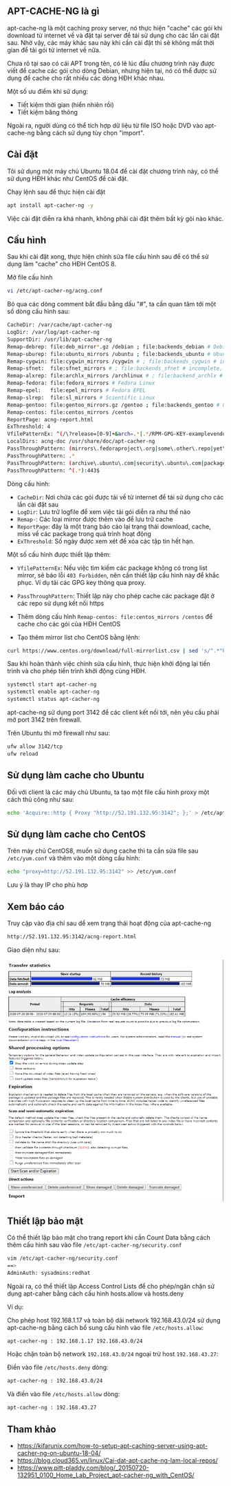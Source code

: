 ## APT-CACHE-NG là gì

apt-cache-ng là một caching proxy server, nó thực hiện "cache" các gói khi download từ internet về và đặt tại server để tái sử dụng cho các lần cài đặt sau. Nhờ vậy, các máy khác sau này khi cần cài đặt thì sẽ không mất thời gian để tải gói từ internet về nữa.

Chưa rõ tại sao có cái APT trong tên, có lẽ lúc đầu chương trình này được viết để cache các gói cho dòng Debian, nhưng hiện tại, nó có thể được sử dụng để cache cho rất nhiều các dòng HĐH khác nhau.

Một số ưu điểm khi sử dụng:
- Tiết kiệm thời gian (hiển nhiên rồi)
- Tiết kiệm băng thông

Ngoài ra, người dùng có thể tích hợp dữ liệu từ file ISO hoặc DVD vào apt-cache-ng bằng cách sử dụng tùy chọn "import". 


## Cài đặt

Tôi sử dụng một máy chủ Ubuntu 18.04 để cài đặt chương trình này, có thể sử dụng HĐH khác như CentOS để cài đặt.

Chạy lệnh sau để thực hiện cài đặt

```sh
apt install apt-cacher-ng -y
```

Việc cài đặt diễn ra khá nhanh, không phải cài đặt thêm bất kỳ gói nào khác.

## Cấu hình

Sau khi cài đặt xong, thực hiện chỉnh sửa file cấu hình sau để có thể sử dụng làm "cache" cho HĐH CentOS 8.

Mở file cấu hình

```sh
vi /etc/apt-cacher-ng/acng.conf
```

Bỏ qua các dòng comment bắt đầu bằng dấu "#", ta cần quan tâm tới một số dòng cấu hình sau:

```sh
CacheDir: /var/cache/apt-cacher-ng
LogDir: /var/log/apt-cacher-ng
SupportDir: /usr/lib/apt-cacher-ng
Remap-debrep: file:deb_mirror*.gz /debian ; file:backends_debian # Debian Archives
Remap-uburep: file:ubuntu_mirrors /ubuntu ; file:backends_ubuntu # Ubuntu Archives
Remap-cygwin: file:cygwin_mirrors /cygwin # ; file:backends_cygwin # incomplete, please create this file or specify preferred mirrors here
Remap-sfnet:  file:sfnet_mirrors # ; file:backends_sfnet # incomplete, please create this file or specify preferred mirrors here
Remap-alxrep: file:archlx_mirrors /archlinux # ; file:backend_archlx # Arch Linux
Remap-fedora: file:fedora_mirrors # Fedora Linux
Remap-epel:   file:epel_mirrors # Fedora EPEL
Remap-slrep:  file:sl_mirrors # Scientific Linux
Remap-gentoo: file:gentoo_mirrors.gz /gentoo ; file:backends_gentoo # Gentoo Archives
Remap-centos: file:centos_mirrors /centos
ReportPage: acng-report.html
ExThreshold: 4
VfilePatternEx: ^(/\?release=[0-9]+&arch=.*|.*/RPM-GPG-KEY-examplevendor|.*)$
LocalDirs: acng-doc /usr/share/doc/apt-cacher-ng
PassThroughPattern: (mirrors\.fedoraproject\.org|some\.other\.repo|yet\.another\.repo):443
PassThroughPattern: .*
PassThroughPattern: (archive\.ubuntu\.com|security\.ubuntu\.com|packages\.get\.docker\.com):443$
PassThroughPattern: ^(.*):443$
```

Dòng cấu hình:

- `CacheDir`: Nơi chứa các gói được tải về từ internet để tái sử dụng cho các lần cài đặt sau
- `LogDir`: Lưu trữ logfile để xem việc tải gói diễn ra như thế nào 
- `Remap-`: Các loại mirror được thêm vào để lưu trữ cache
- `ReportPage`: đây là một trang báo cáo lại trạng thái download, cache, miss về các package trong quá trình hoạt động
- `ExThreshold`: Số ngày được xem xét để xóa các tập tin hết hạn.

Một số cấu hình được thiết lập thêm:

- `VfilePatternEx`: Nếu việc tìm kiếm các package không có trong list mirror, sẽ báo lỗi `403 Forbidden`, nên cần thiết lập cấu hình này để khắc phục. Ví dụ tải các GPG key thông qua proxy.
- `PassThroughPattern`: Thiết lập này cho phép cache các package đặt ở các repo sử dụng kết nối https

- Thêm dòng cấu hình `Remap-centos: file:centos_mirrors /centos` để cache cho các gói của HĐH CentOS
- Tạo thêm mirror list cho CentOS bằng lệnh:

```sh
curl https://www.centos.org/download/full-mirrorlist.csv | sed 's/^.*"http:/http:/' | sed 's/".*$//' | grep ^http >/etc/apt-cacher-ng/centos_mirrors
```

Sau khi hoàn thành việc chỉnh sửa cấu hình, thực hiện khởi động lại tiến trình và cho phép tiến trình khởi động cùng HĐH.

```sh
systemctl start apt-cacher-ng
systemctl enable apt-cacher-ng
systemctl status apt-cacher-ng
```

apt-cache-ng sử dụng port 3142 để các client kết nối tới, nên yêu cầu phải mở port 3142 trên firewall.

Trên Ubuntu thì mở firewall như sau:

```sh
ufw allow 3142/tcp
ufw reload
```

## Sử dụng làm cache cho Ubuntu

Đối với client là các máy chủ Ubuntu, ta tạo một file cấu hình proxy một cách thủ công như sau:

```sh
echo 'Acquire::http { Proxy "http://52.191.132.95:3142"; };' > /etc/apt/apt.conf.d/01proxy
```

## Sử dụng làm cache cho CentOS

Trên máy chủ CentOS8, muốn sử dụng cache thì ta cần sửa file sau `/etc/yum.conf` và thêm vào một dòng cấu hình:

```sh
echo "proxy=http://52.191.132.95:3142" >> /etc/yum.conf
```

Lưu ý là thay IP cho phù hơp


## Xem báo cáo

Truy cập vào địa chỉ sau dể xem trạng thái hoạt động của apt-cache-ng

```sh
http://52.191.132.95:3142/acng-report.html
```

Giao diện như sau:

![apt-report](../images/apt-report.png)

## Thiết lập bảo mật

Có thể thiết lập bảo mật cho trang report khi cần Count Data bằng cách thêm cấu hình sau vào file `/etc/apt-cacher-ng/security.conf`

```sh
vim /etc/apt-cacher-ng/security.conf
==>
AdminAuth: sysadmins:redhat
```

Ngoài ra, có thể thiết lập Access Control Lists để cho phép/ngăn chặn sử dụng apt-caher bằng cách cấu hình hosts.allow và hosts.deny

Ví dụ:

Cho phép host 192.168.1.17 và toàn bộ dải network 192.168.43.0/24 sử dụng apt-cache-ng bằng cách bổ sung cấu hình vào file `/etc/hosts.allow`: 

```sh
apt-cacher-ng : 192.168.1.17 192.168.43.0/24
```

Hoặc chặn toàn bộ network `192.168.43.0/24` ngoại trừ host `192.168.43.27`:

Điền vào file `/etc/hosts.deny` dòng:

```sh
apt-cacher-ng : 192.168.43.0/24
```
 Và điền vào file `/etc/hosts.allow` dòng:

```sh
apt-cacher-ng : 192.168.43.27
```


## Tham khảo

- https://kifarunix.com/how-to-setup-apt-caching-server-using-apt-cacher-ng-on-ubuntu-18-04/
- https://blog.cloud365.vn/linux/Cai-dat-apt-cache-ng-lam-local-repos/
- https://www.pitt-pladdy.com/blog/_20150720-132951_0100_Home_Lab_Project_apt-cacher-ng_with_CentOS/








